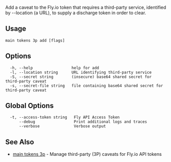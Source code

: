 Add a caveat to the Fly.io token that requires a third-party service,
identified by --location (a URL), to supply a discharge token in order to clear.


## Usage
~~~
main tokens 3p add [flags]
~~~

## Options

~~~
  -h, --help                 help for add
  -l, --location string      URL identifying third-party service
  -S, --secret string        (insecure) base64 shared secret for third-party caveat
  -s, --secret-file string   file containing base64 shared secret for third-party caveat
~~~

## Global Options

~~~
  -t, --access-token string   Fly API Access Token
      --debug                 Print additional logs and traces
      --verbose               Verbose output
~~~

## See Also

* [main tokens 3p](/docs/flyctl/main-tokens-3p/)	 - Manage third-party (3P) caveats for Fly.io API tokens

